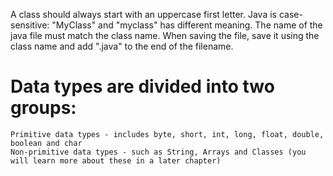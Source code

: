 A class should always start with an uppercase first letter. Java is case-sensitive: "MyClass" and "myclass" has different meaning.
The name of the java file must match the class name. When saving the file, save it using the class name and add ".java" to the end of the filename.

# Data types are divided into two groups:
    Primitive data types - includes byte, short, int, long, float, double, boolean and char
    Non-primitive data types - such as String, Arrays and Classes (you will learn more about these in a later chapter)

